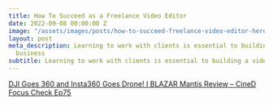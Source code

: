 ```yaml
---
title: How To Succeed as a Freelance Video Editor
date: 2022-09-08 00:00:00 Z
image: "/assets/images/posts/how-to-succeed-freelance-video-editor-hero.jpg"
layout: post
meta_description: Learning to work with clients is essential to building a video editing
  business
subtitle: Learning to work with clients is essential to building a video editing business
---
```


[DJI Goes 360 and Insta360 Goes Drone! I BLAZAR Mantis Review – CineD Focus Check Ep75](https://www.cined.com/dji-goes-360-and-insta360-goes-drone-i-blazar-mantis-review-cined-focus-check-ep75/)